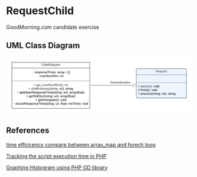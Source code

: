 # RequestChild
GoodMorning.com candidate exercise


## UML Class Diagram
![uml diagram](uml_diagram.png)


## References
[time effcicency compare between array_map and forech loop](https://stackoverflow.com/questions/25481714/php-is-array-map-faster-than-foreach)

[Tracking the script execution time in PHP](https://www.php.net/manual/en/function.microtime.php)

[Graphing Histogram using PHP GD library](https://stackoverflow.com/questions/645582/how-to-draw-a-graph-in-php)